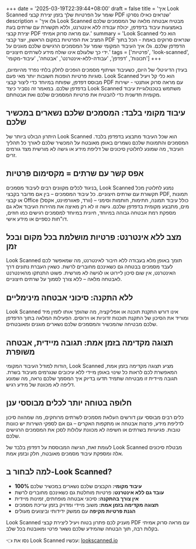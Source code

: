 +++
date = '2025-03-19T22:39:44+08:00'
draft = false
title = 'איך Look Scanned שומר על הפרטיות שלך בזמן יצירת קבצי PDF שנראים כאילו נסרקו'
description = 'גלו איך Look Scanned מבטיח אבטחה מלאה של המסמכים שלכם באמצעות עיבוד בדפדפן, יכולת עבודה ללא אינטרנט, וללא תקשורת עם שרתים בעת יצירת קבצי PDF עם מראה סרוק אמיתי.'
summary = 'Look Scanned הוא כלי המציב את הפרטיות במקום הראשון, יוצר קבצי PDF שנראים סרוקים באמת - הכל בתוך הדפדפן שלכם. גלו איך העיבוד המקומי שומר על המסמכים הרגישים שלכם מוגנים על ידי כך שלעולם אינו שולח מידע לשרתים חיצוניים.'
tags = ['פרטיות', 'look-scanned', 'תכונות', 'דפדפן', 'עבודה-ללא-אינטרנט', 'אבטחה', 'עיבוד-מקומי']
+++

בעידן הדיגיטלי של היום, כשעיבוד ושיתוף מסמכים הופכים לחלק בלתי נפרד מהיומיום, סוגיות פרטיות הופכות חשובות יותר מאי פעם. Look Scanned הוא כלי קל ויעיל מבוסס דפדפן, שפותח במיוחד כדי ליצור קבצי PDF עם מראה סרוק אותנטי - ישירות בדפדפן שלכם. במאמר זה נסביר כיצד Look Scanned משתמש בטכנולוגיית עיבוד מקומית חדשנית כדי להבטיח את פרטיות המסמכים שלכם ואת אבטחתם.

## עיבוד מקומי בלבד: המסמכים שלכם נשארים במכשיר שלכם

היתרון הבולט ביותר של Look Scanned הוא שכל העיבוד מתבצע בדפדפן בלבד. המסמכים והתמונות שלכם נשמרים באופן מאובטח על המכשיר שלכם לאורך כל תהליך העיבוד, מה שמונע לחלוטין סיכונים של דליפת מידע או גישה לא מורשית מצד גורמים זרים.

## אפס קשר עם שרתים = מקסימום פרטיות

בניגוד לכלים מקוונים רבים לעיבוד מסמכים, Look Scanned נמנע לחלוטין מכל תקשורת עם שרתים חיצוניים. כל עיבוד המסמכים – בין אם מדובר בקבצי PDF, תמונות או קבצי Office (וורד, פאוורפוינט, אקסל) – כולל עיבוד תמונה, חתימות, חותמות וסימני מים, מתבצע מקומית בדפדפן שלכם. גישה זו לא רק מאיצה את מהירות העיבוד אלא גם מספקת רמת אבטחה גבוהה במיוחד, חיונית במיוחד למסמכים רגישים כמו חוזים, דו"חות כספיים או מידע אישי.

## מצב ללא אינטרנט: פרטיות מושלמת בכל מקום ובכל זמן

Look Scanned תומך באופן מלא בעבודה ללא חיבור לאינטרנט, מה שמאפשר לכם לעבד מסמכים בבטחה גם כשאינכם מחוברים לרשת. כשאין העברת נתונים דרך האינטרנט, אין שום סיכון ליירוט או לגישה לא מורשית. פשוט התנתקו מהאינטרנט לאבטחה מלאה – ללא צורך לסמוך על שרתים חיצוניים.

## ללא התקנה: סיכוני אבטחה מינימליים

Look Scanned אינו דורש התקנת תוכנה או אפליקציה, מה שהופך אותו לזמין מיד ומוריד את הסיכון של התקנת תוכנות זדוניות או וירוסים. הפעילות המלאה בתוך הדפדפן שלכם מבטיחה שהמכשיר והמסמכים שלכם נשארים מוגנים ומאובטחים.

## תצוגה מקדימה בזמן אמת: תגובה מיידית, אבטחה משופרת

הודות למודל העיבוד המקומי, Look Scanned מציע תצוגה מקדימה בזמן אמת, המאפשרת לכם לראות כל שינוי באופן מיידי ללא עיכובים שנגרמים מעיבוד בשרת. תגובה מיידית זו מבטיחה שתמיד תדעו בדיוק איך המסמך שלכם נראה, מה שמונע דליפה לא מכוונת של מידע רגיש.

## חלופה בטוחה יותר לכלים מבוססי ענן

כלים רבים מבוססי ענן דורשים העלאת מסמכים לשרתים מרוחקים, מה שמהווה סיכון לדליפת מידע, פרצות אבטחה או מתקפות האקרים – גם אם לספקי השירות יש כוונות טובות. פגיעויות בשרתים או חשיפה לא מכוונת עלולות לסכן את המסמכים הרגישים שלכם.

לעומת זאת, הגישה המבוססת על דפדפן בלבד של Look Scanned מבטלת סיכונים אלה ומספקת עיבוד מסמכים מאובטח, חלק ובזמן אמת.

## למה לבחור ב-Look Scanned?

- **100% עיבוד מקומי:** הקבצים שלכם נשארים במכשיר שלכם
- **עובד גם ללא אינטרנט:** פרטיות מוחלטת גם כשאינכם מחוברים לרשת
- **אין צורך בהתקנה:** סיכוני אבטחה מופחתים, זמינות מיידית
- **תצוגה מקדימה בזמן אמת:** משוב מיידי ומדויק בזמן עריכת מסמכים
- **הגנת פרטיות מקיפה** עם ממשק ידידותי וביצועים מעולים

Look Scanned מעניק לכם פתרון בטוח ויעיל ליצירת קבצי PDF עם מראה סרוק אמיתי בקלות רבה, תוך הבטחה שהמידע שלכם נשאר פרטי ומאובטח בכל שלב.

👈 נסו את Look Scanned עכשיו: [lookscanned.io](https://lookscanned.io)
